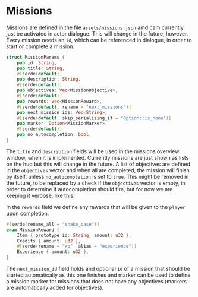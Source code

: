 # Missions

Missions are defined in the file `assets/missions.json` amd cam currently just be activated in actor dialogue. This will change in the future, however.
Every mission needs an `id`, which can be referenced in dialogue, in order to start or complete a mission.
```rust
struct MissionParams {
    pub id: String,
    pub title: String,
    #[serde(default)]
    pub description: String,
    #[serde(default)]
    pub objectives: Vec<MissionObjective>,
    #[serde(default)]
    pub rewards: Vec<MissionReward>,
    #[serde(default, rename = "next_missions")]
    pub next_mission_ids: Vec<String>,
    #[serde(default, skip_serializing_if = "Option::is_none")]
    pub marker: Option<MissionMarker>,
    #[serde(default)]
    pub no_autocompletion: bool,
}
```

The `title` and `description` fields will be used in the missions overview window, when it is implemented. Currently missions are just shown as lists on the hud but this will change in the future.
A list of objectives are defined in the `objectives` vector and when all are completed, the mission will finish by itself, unless `no_autocompletion` is set to `true`.
This might be removed in the future, to be replaced by a check if the `objectives` vector is empty, in order to determine if autocompletion should fire, but for now we are keeping it verbose, like this.

In the `rewards` field we define any rewards that will be given to the `player` upon completion.

```rust
#[serde(rename_all = "snake_case")]
enum MissionReward {
    Item { prototype_id: String, amount: u32 },
    Credits { amount: u32 },
    #[serde(rename = "xp", alias = "experience")]
    Experience { amount: u32 },
}
```

The `next_mission_id` field holds and optional `id` of a mission that should be started automatically as this one finishes and marker can be used to define a mission marker for missions that does not have any objectives (markers are automatically added for objectives).
